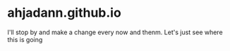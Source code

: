 # ahjadann.github.io
I'll stop by and make a change every now and thenm. Let's just see where this is going
